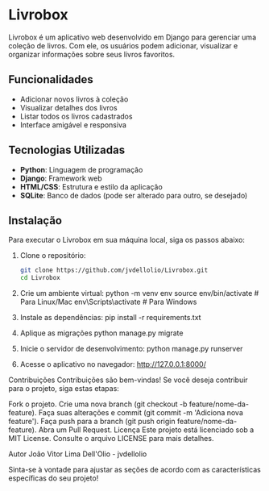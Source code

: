 # Livrobox

Livrobox é um aplicativo web desenvolvido em Django para gerenciar uma coleção de livros. Com ele, os usuários podem adicionar, visualizar e organizar informações sobre seus livros favoritos.

## Funcionalidades

- Adicionar novos livros à coleção
- Visualizar detalhes dos livros
- Listar todos os livros cadastrados
- Interface amigável e responsiva

## Tecnologias Utilizadas

- **Python**: Linguagem de programação
- **Django**: Framework web
- **HTML/CSS**: Estrutura e estilo da aplicação
- **SQLite**: Banco de dados (pode ser alterado para outro, se desejado)

## Instalação

Para executar o Livrobox em sua máquina local, siga os passos abaixo:

1. Clone o repositório:
    ```bash
    git clone https://github.com/jvdellolio/Livrobox.git
    cd Livrobox
   
2. Crie um ambiente virtual:
   python -m venv env
   source env/bin/activate  # Para Linux/Mac
   env\Scripts\activate     # Para Windows

3. Instale as dependências:
   pip install -r requirements.txt

4. Aplique as migrações
   python manage.py migrate

5. Inicie o servidor de desenvolvimento:
   python manage.py runserver
   
6. Acesse o aplicativo no navegador:
   http://127.0.0.1:8000/

Contribuições
Contribuições são bem-vindas! Se você deseja contribuir para o projeto, siga estas etapas:

Fork o projeto.
Crie uma nova branch (git checkout -b feature/nome-da-feature).
Faça suas alterações e commit (git commit -m 'Adiciona nova feature').
Faça push para a branch (git push origin feature/nome-da-feature).
Abra um Pull Request.
Licença
Este projeto está licenciado sob a MIT License. Consulte o arquivo LICENSE para mais detalhes.

Autor
João Vitor Lima Dell'Olio - jvdellolio

Sinta-se à vontade para ajustar as seções de acordo com as características específicas do seu projeto!


